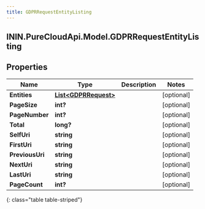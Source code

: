 ```yaml
---
title: GDPRRequestEntityListing
---
```

## ININ.PureCloudApi.Model.GDPRRequestEntityListing

## Properties

|Name | Type | Description | Notes|
|------------ | ------------- | ------------- | -------------|
| **Entities** | [**List&lt;GDPRRequest&gt;**](GDPRRequest.html) |  | [optional] |
| **PageSize** | **int?** |  | [optional] |
| **PageNumber** | **int?** |  | [optional] |
| **Total** | **long?** |  | [optional] |
| **SelfUri** | **string** |  | [optional] |
| **FirstUri** | **string** |  | [optional] |
| **PreviousUri** | **string** |  | [optional] |
| **NextUri** | **string** |  | [optional] |
| **LastUri** | **string** |  | [optional] |
| **PageCount** | **int?** |  | [optional] |
{: class="table table-striped"}



